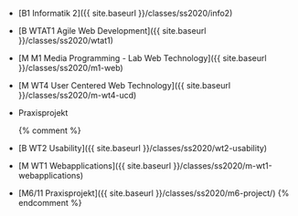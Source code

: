* [B1 Informatik 2]({{ site.baseurl }}/classes/ss2020/info2)
* [B WTAT1 Agile Web Development]({{ site.baseurl }}/classes/ss2020/wtat1)
* [M M1 Media Programming - Lab Web Technology]({{ site.baseurl }}/classes/ss2020/m1-web)
* [M WT4 User Centered Web Technology]({{ site.baseurl }}/classes/ss2020/m-wt4-ucd)
* Praxisprojekt

  {% comment %}
* [B WT2 Usability]({{ site.baseurl }}/classes/ss2020/wt2-usability)

* [M WT1 Webapplications]({{ site.baseurl }}/classes/ss2020/m-wt1-webapplications)
* [M6/11 Praxisprojekt]({{ site.baseurl }}/classes/ss2020/m6-project/)
  {% endcomment %}
